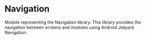 # Navigation

Module representing the Navigation library. This library provides the navigation between screens and modules using Android Jetpack Navigation.
